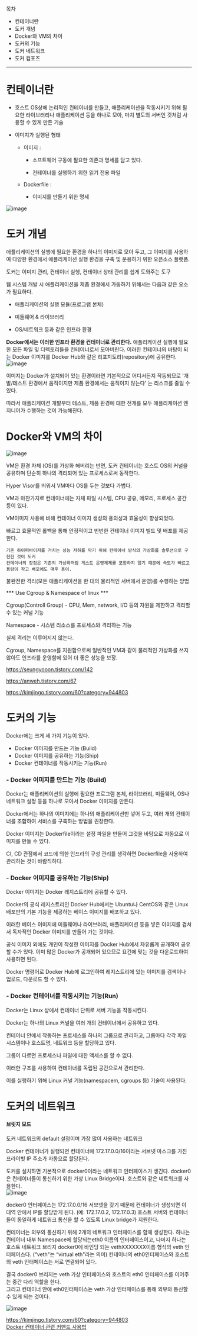 목차 
* 컨테이너란
* 도커 개념
* Docker와 VM의 차이
* 도커의 기능
* 도커 네트워크
* 도커 컴포즈

<hr> 

# 컨테이너란

* 호스트 OS상에 논리적인 컨테이너를 만들고, 애플리케이션을 작동시키기 위해 필요한 라이브러리나 애플리케이션 등을 하나로 모아, 마치 별도의 서버인 것처럼 사용할 수 있게 만든 기술

* 이미지가 실행된 형태

  * 이미지 :

    * 소프트웨어 구동에 필요한 의존과 명세를 담고 있다.

    * 컨테이너를 실행하기 위한 읽기 전용 파일

  * Dockerfile : 

    * 이미지를 만들기 위한 명세


![image](https://user-images.githubusercontent.com/67637716/194277730-c08f2739-4e62-42bc-89d2-b8f476900054.png)



# 도커 개념

애플리케이션의 실행에 필요한 환경을 하나의 이미지로 모아 두고, 그 이미지를 사용하여 다양한 환경에서 애플리케이션 실행 환경을 구축 및 운용하기 위한 오픈소스 플랫폼. 

도커는 이미지 관리, 컨테이너 실행, 컨테이너 상태 관리를 쉽게 도와주는 도구



웹 시스템 개발 시 애플리케이션을 제품 환경에서 가동하기 위해서는 다음과 같은 요소가 필요하다.

* 애플리케이션의 실행 모듈(프로그램 본체)

* 미들웨어 & 라이브러리

* OS/네트워크 등과 같은 인프라 환경



<b>Docker에서는 이러한 인프라 환경을 컨테이너로 관리한다.</b>
애플리케이션 실행에 필요한 모든 파일 및 디렉토리들을 컨테이너로서 모아버린다. 
이러한 컨테이너의 바탕이 되는 Docker 이미지를 Docker Hub와 같은 리포지토리(repository)에 공유한다.
![image](https://user-images.githubusercontent.com/67637716/194278183-a9a5a1c2-eb89-4bde-b842-359781541478.png)  



이미지는 Docker가 설치되어 있는 환경이라면 기본적으로 어디서든지 작동되므로 '개발/테스트 환경에서 움직이지만 제품 환경에서는 움직이지 않는다' 는 리스크를 줄일 수 있다.

따라서 애플리케이션 개발부터 테스트, 제품 환경에 대한 전개를 모두 애플리케이션 엔지니어가 수행하는 것이 가능해진다. 



# Docker와 VM의 차이
![image](https://user-images.githubusercontent.com/67637716/194278287-07daa374-cdd9-4146-bf74-eeb659bfeb82.png)  

VM은 환경 자체 (OS)를 가상화 해버리는 반면, 도커 컨테이너는 호스트 OS의 커널을 공유하며 단순히 하나의 격리되어 있는 프로세스로써 동작한다. 

Hyper Visor를 띄워서 VM마다 OS를 두는 것보다 가볍다.

VM과 마찬가지로 컨테이너에는 자체 파일 시스템, CPU 공유, 메모리, 프로세스 공간 등이 있다.

VM이미지 사용에 비해 컨테이너 이미지 생성의 용의성과 효율성이 향상되었다.

빠르고 효율적인 롤백을 통해 안정적이고 빈번한 컨테이너 이미지 빌드 및 배포를 제공한다.


```  
기존 하이퍼바이저를 거치는 성능 저하를 막기 위해 컨테이너 방식의 가상화를 솔루션으로 구현한 것이 도커
컨테이너의 장점은 기존의 가상화처럼 게스트 운영체제를 포함하지 않기 때문에 속도가 빠르고 용량이 작고 배포에도 매우 용이.
```  


불완전한 격리(모든 애플리케이션을 한 대의 물리적인 서버에서 운영)를 수행하는 방법

*** Use Cgroup & Namespace of linux ***

Cgroup(Controll Group) - CPU, Mem, network, I/O 등의 자원을 제한하고 격리할 수 있는 커널 기능

Namespace - 시스템 리소스를 프로세스와 격리하는 기능

실제 격리는 이루어지지 않는다.

Cgroup, Namespace를 지원함으로써 일반적인 VM과 같이 물리적인 가상화를 쓰지 않아도 인프라를 운영함에 있어 더 좋은 성능을 보장.

https://seungyooon.tistory.com/142 

https://anweh.tistory.com/67  

https://kimjingo.tistory.com/60?category=944803  



# 도커의 기능

Docker에는 크게 세 가지 기능이 있다.

* Docker 이미지를 만드는 기능 (Build)
* Docker 이미지를 공유하는 기능(Ship)
* Docker 컨테이너를 작동시키는 기능(Run)



### - Docker 이미지를 만드는 기능 (Build)

Docker는 애플리케이션의 실행에 필요한 프로그램 본체, 라이브러리, 미들웨어, OS나 네트워크 설정 등을 하나로 모아서 Docker 이미지를 만든다.

Docker에서는 하나의 이미지에는 하나의 애플리케이션만 넣어 두고, 여러 개의 컨테이너를 조합하여 서비스를 구축하는 방법을 권장한다.

Docker 이미지는 Dockerfile이라는 설정 파일을 만들어 그것을 바탕으로 자동으로 이미지를 만들 수 있다. 

CI, CD 관점에서 코드에 의한 인프라의 구성 관리를 생각하면 Dockerfile을 사용하여 관리하는 것이 바람직하다.



### - Docker 이미지를 공유하는 기능(Ship)

Docker 이미지는 Docker 레지스트리에 공유할 수 있다. 

Docker의 공식 레지스트리인 Docker Hub에서는 Ubuntu나 CentOS와 같은 Linux 배포판의 기본 기능을 제공하는 베이스 이미지를 배포하고 있다. 

이러한 베이스 이미지에 미들웨어나 라이브러리, 애플리케이션 등을 넣은 이미지를 겹쳐서 독자적인 Docker 이미지를 만들어 가는 것이다.

공식 이미지 외에도 개인이 작성한 이미지를 Docker Hub에서 자유롭게 공개하여 공유할 수가 있다. 이미 많은 Docker가 공개되어 있으므로 요건에 맞는 것을 다운로드하여 사용하면 된다. 

Docker 명령어로 Docker Hub에 로그인하여 레지스트리에 있는 이미지를 검색이나 업로드, 다운로드 할 수 있다.



### - Docker 컨테이너를 작동시키는 기능(Run)

Docker는 Linux 상에서 컨테이너 단위로 서버 기능을 작동시킨다.

Docker는 하나의 Linux 커널을 여러 개의 컨테이너에서 공유하고 있다. 

컨테이너 안에서 작동하는 프로세스를 하나의 그룹으로 관리하고, 그룹마다 각각 파일 시스템이나 호스트명, 네트워크 등을 할당하고 있다. 

그룹이 다르면 프로세스나 파일에 대한 액세스를 할 수 없다. 

이러한 구조를 사용하여 컨테이너를 독립된 공간으로서 관리한다. 

이를 실행하기 위해 Linux 커널 기능(namespacem, cgroups 등) 기술이 사용된다.



# 도커의 네트워크

#### 브릿지 모드

도커 네트워크의 default 설정이며 가장 많이 사용하는 네트워크

Docker 컨테이너가 실행되면 컨테이너에 172.17.0.0/16이라는 서브넷 마스크를 가진 프라이빗 IP 주소가 자동으로 할당된다.

도커를 설치하면 기본적으로 docker0이라는 네트워크 인터페이스가 생긴다.
docker0은 컨테이너들이 통신하기 위한 가상 Linux Bridge이다.
호스트와 같은 네트워크를 사용한다.  
![image](https://user-images.githubusercontent.com/67637716/194278580-8dd5d55b-a40d-4c2a-bde2-3a3fa4840633.png)  



docker0 인터페이스는 172.17.0.0/16 서브넷을 갖기 때문에 컨테이너가 생성되면 이 대역 안에서 IP를 할당받게 된다. (예: 172.17.0.2, 172.17.0.3)
호스트 서버와 컨테이너들이 동일하게 네트워크 통신을 할 수 있도록 Linux bridge가 지원한다.



컨테이너는 외부와 통신하기 위해 2개의 네트워크 인터페이스를 함께 생성한다.
하나는 컨테이너 내부 Namespace에 할당되는eth0 이름의 인터페이스이고, 나머지 하나는 호스트 네트워크 브리지 docker0에 바인딩 되는 vethXXXXXXX이름 형식의 veth 인터페이스다. (“veth"는 “virtual eth"라는 의미)
컨테이너의 eth0인터페이스와 호스트의 veth 인터페이스는 서로 연결되어 있다.

결국 docker0 브리지는 veth 가상 인터페이스와 호스트의 eth0 인터페이스를 이어주는 중간 다리 역할을 한다.  
그리고 컨테이너 안에 eth0인터페이스는 veth 가상 인터페이스를 통해 외부와 통신할 수 있게 되는 것이다.  

![image](https://user-images.githubusercontent.com/67637716/194278628-d460132a-301b-4194-bcd7-b211f9559456.png)  


https://kimjingo.tistory.com/60?category=944803  
[Docker 컨테이너 관련 커맨드 사용법 ](https://www.daleseo.com/docker-containers/)  
